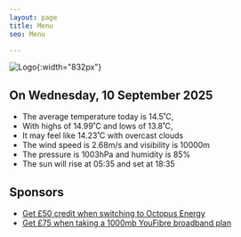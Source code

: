 ```yaml
---
layout: page
title: Menu
seo: Menu

---
```


![Logo](/images/logo.jpg){:width="832px"}

<!-- weather_marker starts -->
## On Wednesday, 10 September 2025

- The average temperature today is 14.5˚C,
- With highs of 14.99˚C and lows of 13.8˚C,
- It may feel like 14.23˚C with overcast clouds
- The wind speed is 2.68m/s and visibility is 10000m
- The pressure is 1003hPa and humidity is 85%
- The sun will rise at 05:35 and set at 18:35

<!-- weather_marker ends -->

## Sponsors

- [Get £50 credit when switching to Octopus Energy](https://bit.ly/3oD1nnS)
- [Get £75 when taking a 1000mb YouFibre broadband plan](https://aklam.io/91zWhU?)
